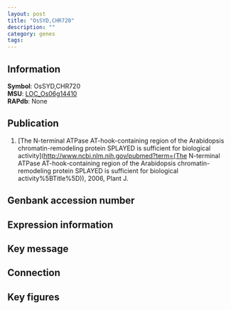 ```yaml
---
layout: post
title: "OsSYD,CHR720"
description: ""
category: genes
tags: 
---
```


## Information
__Symbol__: OsSYD,CHR720  
__MSU__: [LOC_Os06g14410](http://rice.plantbiology.msu.edu/cgi-bin/ORF_infopage.cgi?orf=LOC_Os06g14410)  
__RAPdb__: None  

## Publication
1. [The N-terminal ATPase AT-hook-containing region of the Arabidopsis chromatin-remodeling protein SPLAYED is sufficient for biological activity](http://www.ncbi.nlm.nih.gov/pubmed?term=(The N-terminal ATPase AT-hook-containing region of the Arabidopsis chromatin-remodeling protein SPLAYED is sufficient for biological activity%5BTitle%5D)), 2006, Plant J.

## Genbank accession number

## Expression information

## Key message

## Connection

## Key figures


